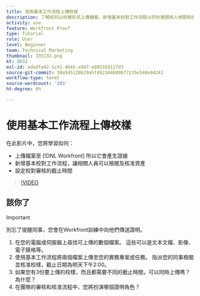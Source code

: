 ```yaml
---
title: 使用基本工作流程上傳校樣
description: 了解如何以校樣形式上傳檔案、新增基本校對工作流程以供利害關係人檢閱和核准，以及為校對審核設定截止時間。 [!DNL Workfront].
activity: use
feature: Workfront Proof
type: Tutorial
role: User
level: Beginner
team: Technical Marketing
thumbnail: 335132.png
kt: 8832
exl-id: adadfa42-1c41-4b45-a947-e0851b3117d3
source-git-commit: 58a545120b29a5f492344b89b77235e548e94241
workflow-type: tm+mt
source-wordcount: '183'
ht-degree: 0%

---
```


# 使用基本工作流程上傳校樣

在此影片中，您將學習如何：

* 上傳檔案至 [!DNL Workfront] 所以它會產生證據
* 新增基本校對工作流程，讓相關人員可以檢閱及核准資產
* 設定校對審核的截止時間

>[!VIDEO](https://video.tv.adobe.com/v/335132/?quality=12)

## 該你了

>[!IMPORTANT]
>
>別忘了提醒同事，您會在Workfront訓練中向他們傳送證明。


1. 在您的電腦或伺服器上尋找可上傳的數個檔案。 這些可以是文本文檔、影像、電子錶格等。
1. 使用基本工作流程將兩個檔案上傳至您的實務專案或任務。 指派您的同事檢閱並核准校樣，截止日期為明天下午2:00。
1. 如果您有3份要上傳的校樣，而且都需要不同的截止時間，可以同時上傳嗎？ 為什麼？
1. 在團隊的審核和核准流程中，您將扮演哪個證明角色？

<!--
## Learn more
* Supported proofing file types
* Configure a proof
-->

<!--
## Guides
* Plan a basic workflow worksheet
* Upload proofs in Workfront
-->
